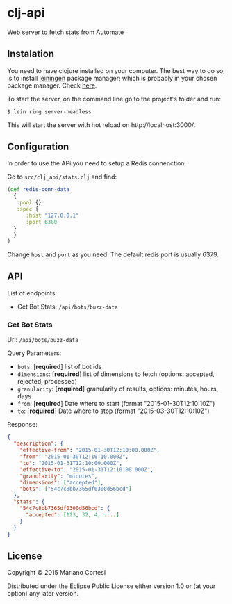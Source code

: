 # clj-api

Web server to fetch stats from Automate


## Instalation

You need to have clojure installed on your computer. The best way to do so, is to install [leiningen](http://leiningen.org/) package manager; which is probably in your chosen package manager. Check [here](https://github.com/technomancy/leiningen/wiki/Packaging).

To start the server, on the command line go to the project's folder and run:

```bash
$ lein ring server-headless
```

This will start the server with hot reload on http://localhost:3000/.


## Configuration

In order to use the APi you need to setup a Redis connenction.

Go to `src/clj_api/stats.clj` and find:

```clojure
(def redis-conn-data
  {
   :pool {}
   :spec {
      :host "127.0.0.1"
      :port 6380
  }
  }
)
```

Change `host` and `port` as you need. The default redis port is usually 6379.






## API

List of endpoints:

* Get Bot Stats: `/api/bots/buzz-data`


### Get Bot Stats

Url: `/api/bots/buzz-data`

Query Parameters:

 * `bots`: [**required**] list of bot ids
 * `dimensions`: [**required**] list of dimensions to fetch (options: accepted, rejected, processed)
 * `granularity`: [**required**] granularity of results, options: minutes, hours, days
 * `from`: [**required**] Date where to start (format "2015-01-30T12:10:10Z")
 * `to`: [**required**] Date where to stop (format "2015-03-30T12:10:10Z")

Response:

```json
{
  "description": {
    "effective-from": "2015-01-30T12:10:00.000Z",
    "from": "2015-01-30T12:10:10.000Z",
    "to": "2015-01-31T12:10:00.000Z",
    "effective-to": "2015-01-31T12:10:00.000Z",
    "granularity": "minutes",
    "dimensions": ["accepted"],
    "bots": ["54c7c8bb7365df0300d56bcd"]
  },
  "stats": {
    "54c7c8bb7365df0300d56bcd": {
      "accepted": [123, 32, 4, ....]
    }
  }
}

```


## License

Copyright © 2015 Mariano Cortesi

Distributed under the Eclipse Public License either version 1.0 or (at
your option) any later version.
